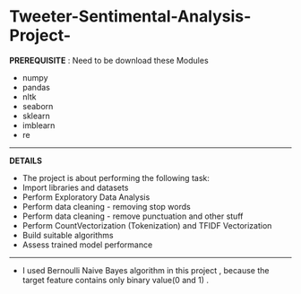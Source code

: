 # Tweeter-Sentimental-Analysis-Project-
**PREREQUISITE** :
Need to be download these Modules 
* numpy
* pandas
* nltk
* seaborn
* sklearn
* imblearn
* re

---

**DETAILS**

* The project is about performing the following task:
* Import libraries and datasets
* Perform Exploratory Data Analysis
* Perform data cleaning - removing stop words
* Perform data cleaning - remove punctuation and other stuff
* Perform CountVectorization (Tokenization) and TFIDF Vectorization
* Build  suitable algorithms
* Assess trained model performance 

---
* I used Bernoulli Naive Bayes algorithm in this project , because the target feature contains only binary value(0 and 1) .

